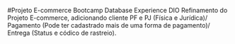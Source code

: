 #Projeto E-commerce Bootcamp Database Experience DIO
Refinamento do Projeto E-commerce,
adicionando cliente PF e PJ (Física e Jurídica)/
Pagamento (Pode ter cadastrado mais de uma forma de pagamento)/
Entrega (Status e códico de rastreio).
